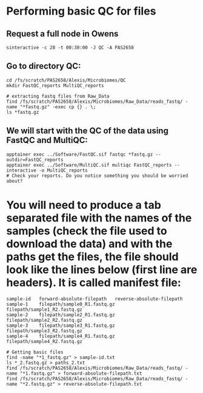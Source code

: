 # Performing basic QC for files
## Request a full node in Owens
```shell
sinteractive -c 28 -t 00:30:00 -J QC -A PAS2658
```
## Go to directory QC:
```shell
cd /fs/scratch/PAS2658/Alexis/Microbiomes/QC
mkdir FastQC_reports MultiQC_reports

# extracting fastq files from Raw_Data
find /fs/scratch/PAS2658/Alexis/Microbiomes/Raw_Data/reads_fastq/ -name "*fastq.gz" -exec cp {} . \;
ls *fastq.gz
```

## We will start with the QC of the data using FastQC and MultiQC:
```shell
apptainer exec ../Software/FastQC.sif fastqc *fastq.gz --outdir=FastQC_reports
apptainer exec ../Software/MultiQC.sif multiqc FastQC_reports --interactive -o MultiQC_reports
# Check your reports. Do you notice something you should be worried about?
```

# You will need to produce a tab separated file with the names of the samples (check the file used to download the data) and with the paths get the files, the file should look like the lines below (first line are headers). It is called manifest file:
```shell
sample-id   forward-absolute-filepath   reverse-absolute-filepath
sample-1    filepath/sample0_R1.fastq.gz    filepath/sample1_R2.fastq.gz
sample-2    filepath/sample2_R1.fastq.gz    filepath/sample2_R2.fastq.gz
sample-3    filepath/sample3_R1.fastq.gz    filepath/sample3_R2.fastq.gz
sample-4    filepath/sample4_R1.fastq.gz    filepath/sample4_R2.fastq.gz

# Getting basic files
find -name "*1_fastq.gz" > sample-id.txt
ls *_2.fastq.gz > paths_2.txt
find /fs/scratch/PAS2658/Alexis/Microbiomes/Raw_Data/reads_fastq/ -name "*1.fastq.gz" > forward-absolute-filepath.txt
find /fs/scratch/PAS2658/Alexis/Microbiomes/Raw_Data/reads_fastq/ -name "*2.fastq.gz" > reverse-absolute-filepath.txt


```
